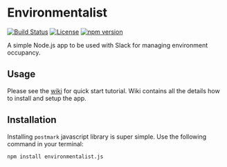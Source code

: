 # Environmentalist
[![Build Status](https://travis-ci.org/ibalosh/environmentalist.svg?branch=master)](https://travis-ci.org/ibalosh/environmentalist)
[![License](http://img.shields.io/badge/license-MIT-blue.svg?style=flat)](http://www.opensource.org/licenses/MIT)
[![npm version](https://badge.fury.io/js/environmentalist.js.svg)](https://badge.fury.io/js/environmentalist.js)

A simple Node.js app to be used with Slack for managing environment occupancy.

## Usage

Please see the [wiki](https://github.com/ibalosh/environmentalist/wiki) for quick start tutorial. Wiki contains all the 
details how to install and setup the app. 

## Installation

Installing `postmark` javascript library is super simple. Use the following command in your terminal:

```bash
npm install environmentalist.js
```

 